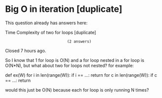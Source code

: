 
# Big O in iteration [duplicate]







This question already has answers here:
                        
                    



Time Complexity of two for loops [duplicate]

                                (2 answers)
                            

Closed 7 hours ago.



So I know that 1 for loop is O(N) and a for loop nested in a for loop is O(N*N), but what about two for loops not nested?
for example:

def ex(W)
for i in len(range(W)):
    if i == ...:
       return 
for c in len(range(W)):
    if c == ...:
       return
 

would this just be O(N) because each for loop is only running N times?

        